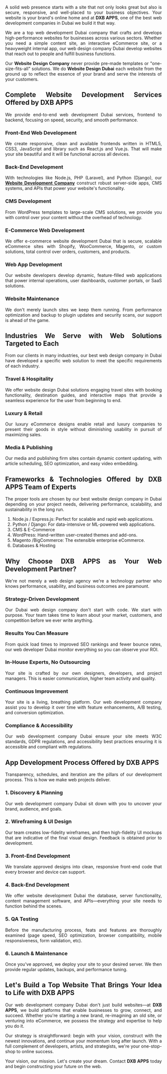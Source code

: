 <p style="text-align: justify;">A solid web presence starts with a site that not only looks great but also is secure, responsive, and well-placed to your business objectives. Your website is your brand&#39;s online home and at <strong>DXB APPS</strong>, one of the best web development companies in Dubai we build it that way.</p>

<p style="text-align: justify;">We are a top web development Dubai company that crafts and develops high-performance websites for businesses across various sectors. Whether you need a simple content site, an interactive eCommerce site, or a heavyweight internal app, our web design company Dubai​ develop websites that reach out to people and fulfill business functions.</p>

<p style="text-align: justify;">Our <strong>Website Design Company​</strong> never provide pre-made templates or &quot;one-size-fits-all&quot; solutions. We do <strong>Website Design Dubai​</strong> each website from the ground up to reflect the essence of your brand and serve the interests of your customers.</p>

<h2 style="text-align: justify;"><strong>Complete Website Development Services Offered by DXB APPS</strong></h2>

<p style="text-align: justify;">We provide end-to-end web development Dubai services, frontend to backend, focusing on speed, security, and smooth performance.</p>

<h3 style="text-align: justify;"><strong>Front-End Web Development</strong></h3>

<p style="text-align: justify;">We create responsive, clean and available frontends written in HTML5, CSS3, JavaScript and library such as React.js and Vue.js. That will make your site beautiful and it will be functional across all devices.</p>

<h3 style="text-align: justify;"><strong>Back-End Development</strong></h3>

<p style="text-align: justify;">With technologies like Node.js, PHP (Laravel), and Python (Django), our <strong><a href="https://dxbapps.com/web-development.php">Website Development Company</a></strong> construct robust server-side apps, CMS systems, and APIs that power your website&#39;s functionality.</p>

<h3 style="text-align: justify;"><strong>CMS Development</strong></h3>

<p style="text-align: justify;">From WordPress templates to large-scale CMS solutions, we provide you with control over your content without the overhead of technology.</p>

<h3 style="text-align: justify;"><strong>E-Commerce Web Development</strong></h3>

<p style="text-align: justify;">We offer e-commerce website development Dubai that is secure, scalable eCommerce sites with Shopify, WooCommerce, Magento, or custom solutions, total control over orders, customers, and products.</p>

<h3 style="text-align: justify;"><strong>Web App Development</strong></h3>

<p style="text-align: justify;">Our website developers​ develop dynamic, feature-filled web applications that power internal operations, user dashboards, customer portals, or SaaS solutions.</p>

<h3 style="text-align: justify;"><strong>Website Maintenance</strong></h3>

<p style="text-align: justify;">We don&#39;t merely launch sites we keep them running. From performance optimization and backup to plugin updates and security scans, our support is ahead of the game.</p>

<h2 style="text-align: justify;"><strong>Industries We Serve with Web Solutions Targeted to Each</strong></h2>

<p style="text-align: justify;">From our clients in many industries, our best web design company in Dubai have developed a specific web solution to meet the specific requirements of each industry.</p>

<h3 style="text-align: justify;"><strong>Travel &amp; Hospitality</strong></h3>

<p style="text-align: justify;">We offer website design Dubai​ solutions engaging travel sites with booking functionality, destination guides, and interactive maps that provide a seamless experience for the user from beginning to end.</p>

<h3 style="text-align: justify;"><strong>Luxury &amp; Retail</strong></h3>

<p style="text-align: justify;">Our luxury eCommerce designs enable retail and luxury companies to present their goods in style without diminishing usability in pursuit of maximizing sales.</p>

<h3 style="text-align: justify;"><strong>Media &amp; Publishing</strong></h3>

<p style="text-align: justify;">Our media and publishing firm sites contain dynamic content updating, with article scheduling, SEO optimization, and easy video embedding.</p>

<h2 style="text-align: justify;"><strong>Frameworks &amp; Technologies Offered by DXB APPS Team of Experts</strong></h2>

<p style="text-align: justify;">The proper tools are chosen by our best website design company in Dubai depending on your project needs, delivering performance, scalability, and sustainability in the long run.</p>

<ol>
	<li style="text-align: justify;">Node.js / Express.js: Perfect for scalable and rapid web applications.</li>
	<li style="text-align: justify;">Python / Django: For data-intensive or ML-powered web applications.</li>
	<li style="text-align: justify;">CMS &amp; E-Commerce</li>
	<li style="text-align: justify;">WordPress: Hand-written user-created themes and add-ons.</li>
	<li style="text-align: justify;">Magento /BigCommerce: The extensible enterprise eCommerce.</li>
	<li style="text-align: justify;">Databases &amp; Hosting</li>
</ol>

<h2 style="text-align: justify;"><strong>Why Choose DXB APPS as Your Web Development Partner?</strong></h2>

<p style="text-align: justify;">We&#39;re not merely a web design agency we&#39;re a technology partner who knows performance, usability, and business outcomes are paramount.</p>

<h3 style="text-align: justify;"><strong>Strategy-Driven Development</strong></h3>

<p style="text-align: justify;">Our Dubai web design company don&#39;t start with code. We start with purpose. Your team takes time to learn about your market, customers, and competition before we ever write anything.</p>

<h3 style="text-align: justify;"><strong>Results You Can Measure</strong></h3>

<p style="text-align: justify;">From quick load times to improved SEO rankings and fewer bounce rates, our web developer Dubai monitor everything so you can observe your ROI.</p>

<h3 style="text-align: justify;"><strong>In-House Experts, No Outsourcing</strong></h3>

<p style="text-align: justify;">Your site is crafted by our own designers, developers, and project managers. This is easier communication, higher team activity and quality.</p>

<h3 style="text-align: justify;"><strong>Continuous Improvement</strong></h3>

<p style="text-align: justify;">Your site is a living, breathing platform. Our web development company assist you to develop it over time with feature enhancements, A/B testing, and conversion optimization.</p>

<h3 style="text-align: justify;"><strong>Compliance &amp; Accessibility</strong></h3>

<p style="text-align: justify;">Our web development company Dubai ensure your site meets W3C standards, GDPR regulations, and accessibility best practices ensuring it is accessible and compliant with regulations.</p>

<h2 style="text-align: justify;"><strong>App Development Process Offered by DXB APPS</strong></h2>

<p style="text-align: justify;">Transparency, schedules, and iteration are the pillars of our development process. This is how we make web projects deliver.</p>

<h3 style="text-align: justify;"><strong>1. Discovery &amp; Planning</strong></h3>

<p style="text-align: justify;">Our web development company Dubai sit down with you to uncover your brand, audience, and goals.</p>

<h3 style="text-align: justify;"><strong>2. Wireframing &amp; UI Design</strong></h3>

<p style="text-align: justify;">Our team creates low-fidelity wireframes, and then high-fidelity UI mockups that are indicative of the final visual design. Feedback is obtained prior to development.</p>

<h3 style="text-align: justify;"><strong>3. Front-End Development</strong></h3>

<p style="text-align: justify;">We translate approved designs into clean, responsive front-end code that every browser and device can support.</p>

<h3 style="text-align: justify;"><strong>4. Back-End Development</strong></h3>

<p style="text-align: justify;">We offer website development Dubai the database, server functionality, content management software, and APIs&mdash;everything your site needs to function behind the scenes.</p>

<h3 style="text-align: justify;"><strong>5. QA Testing</strong></h3>

<p style="text-align: justify;">Before the manufacturing process, feats and features are thoroughly examined (page speed, SEO optimization, browser compatibility, mobile responsiveness, form validation, etc).</p>

<h3 style="text-align: justify;"><strong>6. Launch &amp; Maintenance</strong></h3>

<p style="text-align: justify;">Once you&#39;ve approved, we deploy your site to your desired server. We then provide regular updates, backups, and performance tuning.</p>

<h2 style="text-align: justify;"><strong>Let&#39;s Build a Top Website That Brings Your Idea to Life with DXB APPS</strong></h2>

<p style="text-align: justify;">Our web development company Dubai don&#39;t just build websites&mdash;at <strong>DXB APPS</strong>, we build platforms that enable businesses to grow, connect, and succeed. Whether you&#39;re starting a new brand, re-imagining an old site, or venturing into eCommerce, we possess the strategy and expertise to help you do it.</p>

<p style="text-align: justify;">Our strategy is straightforward: begin with your vision, construct with the newest innovations, and continue your momentum long after launch. With a full complement of developers, artists, and strategists, we&#39;re your one-stop-shop to online success.</p>

<p style="text-align: justify;">Your vision, our mission. Let&#39;s create your dream. Contact <strong>DXB APPS</strong> today and begin constructing your future on the web.</p>
